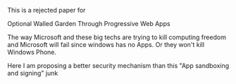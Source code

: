 This is a rejected paper for

Optional Walled Garden Through Progressive Web Apps

The way Microsoft and these big techs are trying to kill computing freedom and Microsoft will fail since windows has no Apps. Or they won't kill Windows Phone.

Here I am proposing a better security mechanism than this "App sandboxing and signing" junk
